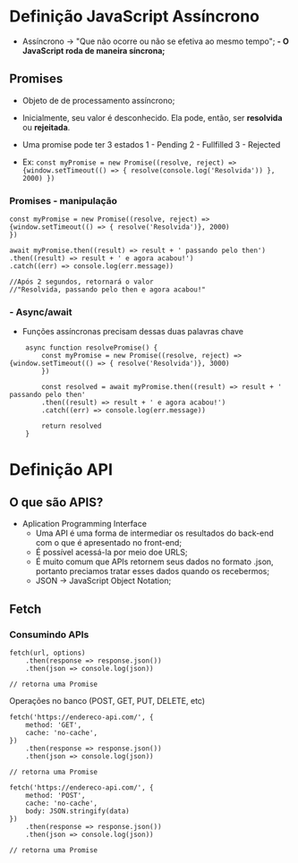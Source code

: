 # Definição JavaScript Assíncrono

-   Assíncrono -> "Que não ocorre ou não se efetiva ao mesmo tempo";
    **- O JavaScript roda de maneira síncrona;**

## Promises

-   Objeto de de processamento assíncrono;
-   Inicialmente, seu valor é desconhecido. Ela pode, então, ser **resolvida** ou **rejeitada**.
-   Uma promise pode ter 3 estados
    1 - Pending
    2 - Fullfilled
    3 - Rejected

-   Ex:
    `const myPromise = new Promise((resolve, reject) => {window.setTimeout(() => { resolve(console.log('Resolvida')) }, 2000) })`

### Promises - manipulação

```
const myPromise = new Promise((resolve, reject) => {window.setTimeout(() => { resolve('Resolvida')}, 2000)
})

await myPromise.then((result) => result + ' passando pelo then')
.then((result) => result + ' e agora acabou!')
.catch((err) => console.log(err.message))

//Após 2 segundos, retornará o valor
//"Resolvida, passando pelo then e agora acabou!"
```

### - Async/await

-   Funções assíncronas precisam dessas duas palavras chave

```
    async function resolvePromise() {
        const myPromise = new Promise((resolve, reject) => {window.setTimeout(() => { resolve('Resolvida')}, 3000)
        })

        const resolved = await myPromise.then((result) => result + ' passando pelo then'
        .then((result) => result + ' e agora acabou!')
        .catch((err) => console.log(err.message))

        return resolved
    }
```

# Definição API

## O que são APIS?

-   Aplication Programming Interface
    -   Uma API é uma forma de intermediar os resultados do back-end com o que é apresentado no front-end;
    -   É possível acessá-la por meio doe URLS;
    -   É muito comum que APIs retornem seus dados no formato .json, portanto preciamos tratar esses dados quando os recebermos;
    -   JSON -> JavaScript Object Notation;

## Fetch

### Consumindo APIs

```
fetch(url, options)
    .then(response => response.json())
    .then(json => console.log(json))

// retorna uma Promise
```

Operações no banco (POST, GET, PUT, DELETE, etc)

```
fetch('https://endereco-api.com/', {
    method: 'GET',
    cache: 'no-cache',
})
    .then(response => response.json())
    .then(json => console.log(json))

// retorna uma Promise
```

```
fetch('https://endereco-api.com/', {
    method: 'POST',
    cache: 'no-cache',
    body: JSON.stringify(data)
})
    .then(response => response.json())
    .then(json => console.log(json))

// retorna uma Promise
```
